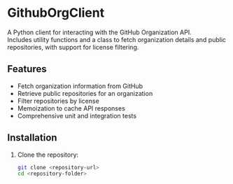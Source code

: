 # GithubOrgClient

A Python client for interacting with the GitHub Organization API.  
Includes utility functions and a class to fetch organization details and public repositories, with support for license filtering.

## Features

- Fetch organization information from GitHub
- Retrieve public repositories for an organization
- Filter repositories by license
- Memoization to cache API responses
- Comprehensive unit and integration tests

## Installation

1. Clone the repository:
   ```bash
   git clone <repository-url>
   cd <repository-folder>
